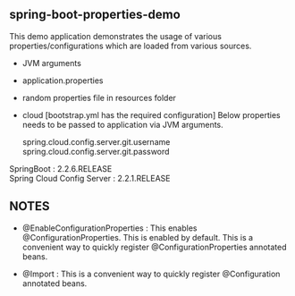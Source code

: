 ## spring-boot-properties-demo

This demo application demonstrates the usage of various properties/configurations which are loaded from various sources.

- JVM arguments
- application.properties
- random properties file in resources folder
- cloud [bootstrap.yml has the required configuration]
	Below properties needs to be passed to application via JVM arguments. 	

	spring.cloud.config.server.git.username
	spring.cloud.config.server.git.password

SpringBoot : 2.2.6.RELEASE <br/>
Spring Cloud Config Server : 2.2.1.RELEASE <br/>

 
## NOTES
- @EnableConfigurationProperties :  This enables @ConfigurationProperties. This is enabled by default. This is a convenient way to quickly register @ConfigurationProperties annotated beans.

- @Import : This is a convenient way to quickly register @Configuration annotated beans.
